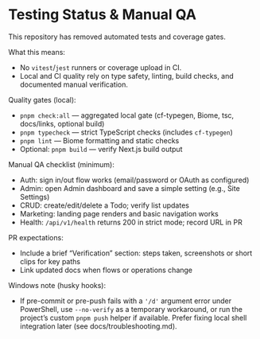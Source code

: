# Testing Status & Manual QA

This repository has removed automated tests and coverage gates.

What this means:
- No `vitest`/`jest` runners or coverage upload in CI.
- Local and CI quality rely on type safety, linting, build checks, and documented manual verification.

Quality gates (local):
- `pnpm check:all` — aggregated local gate (cf-typegen, Biome, tsc, docs/links, optional build)
- `pnpm typecheck` — strict TypeScript checks (includes `cf-typegen`)
- `pnpm lint` — Biome formatting and static checks
- Optional: `pnpm build` — verify Next.js build output

Manual QA checklist (minimum):
- Auth: sign in/out flow works (email/password or OAuth as configured)
- Admin: open Admin dashboard and save a simple setting (e.g., Site Settings)
- CRUD: create/edit/delete a Todo; verify list updates
- Marketing: landing page renders and basic navigation works
- Health: `/api/v1/health` returns 200 in strict mode; record URL in PR

PR expectations:
- Include a brief “Verification” section: steps taken, screenshots or short clips for key paths
- Link updated docs when flows or operations change

Windows note (husky hooks):
- If pre-commit or pre-push fails with a `'/d'` argument error under PowerShell, use `--no-verify` as a temporary workaround, or run the project’s custom `pnpm push` helper if available. Prefer fixing local shell integration later (see docs/troubleshooting.md).


